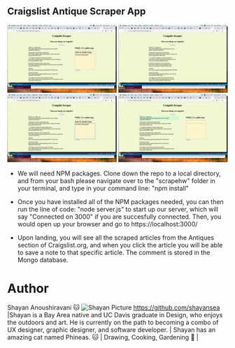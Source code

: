 ## Craigslist Antique Scraper App

<img src="public/img/image1.png" width= "250px">
<img src="public/img/image2.png" width= "250px">
<img src="public/img/image3.png" width= "250px">
<img src="public/img/image4.png" width= "250px">


* We will need NPM packages. Clone down the repo to a local directory, and from your bash please navigate over to the "scrapehw" folder in your terminal, and type in your command line: "npm install"

* Once you have installed all of the NPM packages needed, you can then run the line of code: "node server.js" to start up our server, which will say "Connected on 3000" if you are succesfully connected. Then, you would open up your browser and go to https://localhost:3000/

* Upon landing, you will see all the scraped articles from the Antiques section of Craigslist.org, and when you click the article you will be able to save a note to that specific article. The comment is stored in the Mongo database. 

# Author
Shayan Anoushiravani :cat: ![Shayan Picture](assets/images/shayan.png) https://github.com/shayansea  |Shayan is a Bay Area native and UC Davis graduate in Design, who enjoys the outdoors and art. He is currently on the path to becoming a combo of UX designer, graphic designer, and software developer. | Shayan has an amazing cat named Phineas. :cat: | Drawing, Cooking, Gardening :herb: |